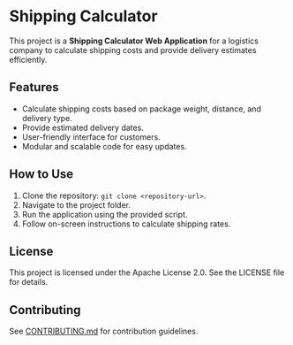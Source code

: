 # Shipping Calculator

This project is a **Shipping Calculator Web Application** for a logistics company to calculate shipping costs and provide delivery estimates efficiently.

## Features
- Calculate shipping costs based on package weight, distance, and delivery type.
- Provide estimated delivery dates.
- User-friendly interface for customers.
- Modular and scalable code for easy updates.

## How to Use
1. Clone the repository: `git clone <repository-url>`.
2. Navigate to the project folder.
3. Run the application using the provided script.
4. Follow on-screen instructions to calculate shipping rates.

## License
This project is licensed under the Apache License 2.0. See the LICENSE file for details.

## Contributing
See [CONTRIBUTING.md](CONTRIBUTING.md) for contribution guidelines.
